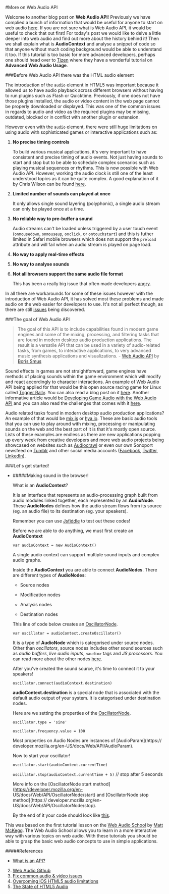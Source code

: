 #More on Web Audio API

Welcome to another blog post on **Web Audio API**! Previously we have complied a bunch of information that would be useful for anyone to start on web audio [here](http://blog.sonoport.com/post/120993888887/learningwebaudioapi). If you are not sure what is Web Audio API, it would be useful to check that out first! For today's post we would like to delve a little deeper into web audio and find out more about the history behind it! Then we shall explain what is **AudioContext** and analyse a snippet of code so that anyone without much coding background would be able to understand it too. If this tutorial is too basic for more advanced developers, perhaps one should head over to [Tizen](https://developer.tizen.org/documentation/articles/advanced-web-audio-api-usage) where they have a wonderful tutorial on **Advanced Web Audio Usage**.

###Before Web Audio API there was the HTML audio element

The introduction of the `audio` element in HTML5 was important because it allowed us to have audio playback across different browsers without having to run plugins such as Flash or Quicktime. Previously, if one does not have those plugins installed, the audio or video content in the web page cannot be properly downloaded or displayed. This was one of the common issues in regards to audio and video as the required plugins may be missing, outdated, blocked or in conflict with another plugin or extension.

However even with the `audio` element, there were still huge limitations on using audio with sophisticated games or interactive applications such as: 

1. **No precise timing controls**

	To build various musical applications, it's very important to have consistent and precise timing of audio events. Not just having sounds to start and stop but to be able to schedule complex scenarios such as playing musical sequences or rhythms. This is now possible with Web Audio API. However, working the audio clock is still one of the least understood topics as it can be quite complex. A good explanation of it by Chris Wilson can be found [here](http://www.html5rocks.com/en/tutorials/audio/scheduling/).

2. **Limited number of sounds can played at once**

	It only allows single sound layering (polyphonic), a single audio stream can only be played once at a time.

3. **No reliable way to pre-buffer a sound**
	
	Audio streams can't be loaded unless triggered by a user touch event (`onmousedown`, `onmouseup`, `onclick`, or `ontouchstart`) and this is futher limited in Safari mobile browsers which does not support the `preload` attribute and will fail when an audio stream is played on page load.

4. **No way to apply real-time effects**

5. **No way to analyse sounds**

6. **Not all browsers support the same audio file format**

	This has been a really big issue that often made developers [angry](http://phoboslab.org/log/2011/03/the-state-of-html5-audio). 

In all there are workarounds for some of these issues however with the introduction of Web Audio API, it has solved most these problems and made audio on the web easier for developers to use. It's not all perfect though, as there are still [issues](https://github.com/WebAudio/web-audio-api/issues) being discovered.
	
###The goal of Web Audio API

> The goal of this API is to include capabilities found in modern game engines and some of the mixing, processing, and filtering tasks that are found in modern desktop audio production applications. The result is a versatile API that can be used in a variety of audio-related tasks, from games, to interactive applications, to very advanced music synthesis applications and visualizations.  - [Web Audio API](http://chimera.labs.oreilly.com/books/1234000001552) by [Boris Smus](https://twitter.com/borismus)

Sound effects in games are not straightforward, game engines have methods of placing sounds within the game environment which will modify and react accordingly to character interactions. An example of Web Audio API being applied for that would be this open source racing game for Linux called [Trigger Rally](https://triggerrally.com/). You can also read a blog post on it [here](http://creativejs.com/2012/03/trigger-rally-online-edition/). Another informative article would be [Developing Game Audio with the Web Audio API](http://www.html5rocks.com/en/tutorials/webaudio/games/) and you can also read the challenges that comes with it [here](http://www.html5rocks.com/en/tutorials/webaudio/fieldrunners/).

Audio related tasks found in modern desktop audio production applications? An example of that would be [mix.js](http://kevvv.in/mix/) or [hya.io](https://hya.io/#/main). These are basic audio tools that you can use to play around with mixing, processing or manipulating sounds on the web and the best part of it is that it's mostly open source. Lists of these examples are endless as there are new applications popping up every week from creative developers and more web audio projects being showcased on websites such as [Audiocrawl](http://audiocrawl.co/) or even our own Sonoport newsfeed on [Tumblr](blog.sonoport.com) and other social media accounts ([Facebook](https://www.facebook.com/sonoport), [Twitter](https://twitter.com/sonoport), [LinkedIn](https://www.linkedin.com/company/sonoport-asia-pte-ltd)).

###Let's get started!

- #####Making sound in the browser! 

	What is an **AudioContext**?

	It is an interface that represents an audio-processing graph built from audio 	modules linked together, each represented by an **AudioNode**. These 	**AudioNodes** defines how the audio stream flows from its source (eg. an audio 	file) to its destination (eg. your speakers).

	Remember you can use [Jsfiddle](http://jsfiddle.net/) to test out these codes!

	Before we are able to do anything, we must first create an **AudioContext**

	`var audioContext = new AudioContext()`

	A single audio context can support multiple sound inputs and complex audio 	graphs.

	Inside the **AudioContext** you are able to connect **AudioNodes**. There are 	different types of **AudioNodes**:

	- Source nodes

	- Modification nodes

	- Analysis nodes

	- Destination nodes

	This line of code below creates an [OscillatorNode](https://developer.mozilla.org/en-US/docs/Web/API/OscillatorNode).

	`var oscillator = audioContext.createOscillator()`

	It is a type of **AudioNode** 	which is 	categorised under source nodes. Other 	than *oscillators*, source 	nodes includes 	other sound sources such as *audio 	buffers*, *live audio inputs*, `<audio>` tags and *JS 	processors*. You can read more about the other nodes [here](https://developer.mozilla.org/en-US/docs/Web/API/Web_Audio_API).


	After you've created the sound source, it's time to connect it to your speakers! 
	
	`oscillator.connect(audioContext.destination)`

	**audioContext.destination** is a special node that is associated with the 	default audio output of your system. It is categorised under destination 	nodes.

	Here are we setting the properties of the [OscillatorNode](https://developer.mozilla.org/en-US/docs/Web/API/OscillatorNode).

	`oscillator.type = 'sine'`

	`oscillator.frequency.value = 100`
	
	Most properties on Audio Nodes are instances of [AudioParam](https://	developer.mozilla.org/en-US/docs/Web/API/AudioParam).
	
	Now to start your oscillator!

	`oscillator.start(audioContext.currentTime)`

	`oscillator.stop(audioContext.currentTime + 5)` // stop after 5 seconds

	More info on the [OscillatorNode start method](https://developer.mozilla.org/en-	US/docs/Web/API/OscillatorNode/start) and [OscillatorNode stop method](https://	developer.mozilla.org/en-US/docs/Web/API/OscillatorNode/stop).

	By the end of it your code should look like [this](http://jsfiddle.net/tsuLof5c/). 
	
This was based on the first tutorial lesson on the [Web Audio School](http://mmckegg.github.io/web-audio-school/) by [Matt McKegg](https://twitter.com/mattmckegg). The Web Audio School allows you to learn in a more interactive way with various topics on web audio. With these tutorials you should be able to grasp the basic web audio concepts to use in simple applications.

#####References

- [What is an API?](http://www.quora.com/What-is-an-API)
2. [Web Audio Github](http://webaudio.github.io/web-audio-api/)
3. [Fix common audio & video issues](https://support.mozilla.org/en-US/kb/fix-common-audio-and-video-issues)
4. [Overcoming iOS HTML5 audio limitations](http://www.ibm.com/developerworks/library/wa-ioshtml5/)
5. [The State of HTML5 Audio](http://phoboslab.org/log/2011/03/the-state-of-html5-audio)